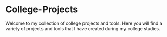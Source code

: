 # College-Projects
Welcome to my collection of college projects and tools. Here you will find a variety of projects and tools that I have created during my college studies.
